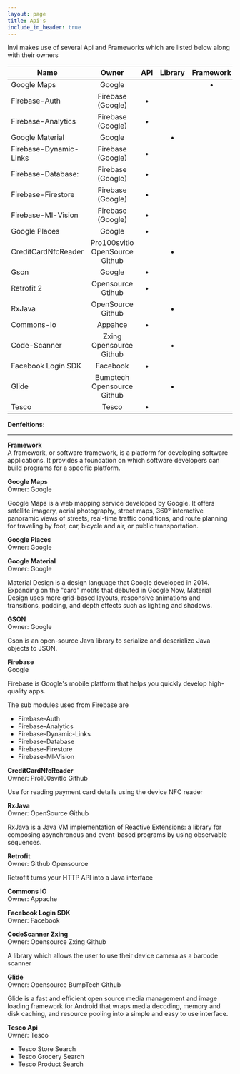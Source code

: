 ```yaml
---
layout: page
title: Api's
include_in_header: true
---
```


Invi makes use of several Api and Frameworks which are listed below along with their owners

| Name | Owner | API | Library | Framework |
|---|:---:|:---:|:---:|:---:|
| Google Maps  | Google |   |   | • |
| Firebase-Auth  | Firebase (Google) | • |   |   |
| Firebase-Analytics| Firebase (Google) | • |   |   |
| Google Material| Google |   | • |   |
| Firebase-Dynamic-Links| Firebase (Google) | • |   |  |
| Firebase-Database:| Firebase (Google) | • |   |   |
| Firebase-Firestore| Firebase (Google) | • |   |   |
| Firebase-Ml-Vision| Firebase (Google) | • |   |   |
| Google Places| Google |  • |   |   |
| CreditCardNfcReader| Pro100svitlo OpenSource Github |   | • |   |
| Gson| Google | • |   |   |
| Retrofit 2| Opensource Gtihub | • |   |   |
| RxJava| OpenSource Github |   | • |   |
| Commons-Io| Appahce  | • |   |   |
| Code-Scanner| Zxing Opensource Github |   | • |   |
| Facebook Login SDK| Facebook | • |   |   |
| Glide| Bumptech Opensource Github |   | • |   |
| Tesco| Tesco | • |   |   |


<b>Denfeitions:</b><br>
<hr>
<b>Framework</b><br>A framework, or software framework, is a platform for developing software applications. It provides a foundation on which software developers can build programs for a specific platform.

<strong>Google Maps</strong>
<br>Owner: Google
<p>Google Maps is a web mapping service developed by Google. It offers satellite imagery, aerial photography, street maps, 360° interactive panoramic views of streets, real-time traffic conditions, and route planning for traveling by foot, car, bicycle and air, or public transportation.</p>

<strong>Google Places</strong>
<br>Owner: Google

<strong>Google Material</strong>
<br>Owner: Google
<p>Material Design is a design language that Google developed in 2014. Expanding on the "card" motifs that debuted in Google Now, Material Design uses more grid-based layouts, responsive animations and transitions, padding, and depth effects such as lighting and shadows.</pr>

<strong>GSON</strong>
<br>Owner: Google
<p>Gson is an open-source Java library to serialize and deserialize Java objects to JSON.</p>

<strong>Firebase</strong>
<br>Google
<p>Firebase is Google's mobile platform that helps you quickly develop high-quality apps.</p>
The sub modules used from Firebase are
<ul>
<li>Firebase-Auth</li>
<li>Firebase-Analytics</li>
<li>Firebase-Dynamic-Links</li>
<li>Firebase-Database</li>
<li>Firebase-Firestore</li>
<li>Firebase-Ml-Vision</li>
</ul>

<strong>CreditCardNfcReader</strong>
<br>Owner: Pro100svitlo Github
<p>Use for reading payment card details using the device NFC reader</pr>

<strong>RxJava</strong>
<br>Owner: OpenSource Github
<p>RxJava is a Java VM implementation of Reactive Extensions: a library for composing asynchronous and event-based programs by using observable sequences.</pr>

<strong>Retrofit</strong>
<br>Owner: Github Opensource
<p>Retrofit turns your HTTP API into a Java interface</p>

<strong>Commons IO</strong>
<br>Owner: Appache

<strong>Facebook Login SDK</strong>
<br>Owner: Facebook

<strong>CodeScanner Zxing</strong>
<br>Owner: Opensource Zxing Github
<p>A library which allows the user to use their device camera as a barcode scanner</p>

<strong>Glide</strong>
<br>Owner: Opensource BumpTech Github
<p>Glide is a fast and efficient open source media management and image loading framework for Android that wraps media decoding, memory and disk caching, and resource pooling into a simple and easy to use interface.</p>

<strong>Tesco Api</strong>
<br>Owner: Tesco
<ul>
<li>Tesco Store Search</li>
<li>Tesco Grocery Search</li>
<li>Tesco Product Search</li>
</ul>

